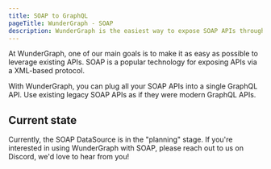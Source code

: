 ```yaml
---
title: SOAP to GraphQL
pageTitle: WunderGraph - SOAP
description: WunderGraph is the easiest way to expose SOAP APIs through GraphQL.
---
```


At WunderGraph, one of our main goals is to make it as easy as possible to leverage existing APIs.
SOAP is a popular technology for exposing APIs via a XML-based protocol.

With WunderGraph, you can plug all your SOAP APIs into a single GraphQL API.
Use existing legacy SOAP APIs as if they were modern GraphQL APIs.

## Current state

Currently, the SOAP DataSource is in the "planning" stage.
If you're interested in using WunderGraph with SOAP,
please reach out to us on Discord,
we'd love to hear from you!
